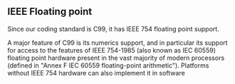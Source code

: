 ## IEEE Floating point

Since our coding standard is C99, it has IEEE 754 floating point support.

A major feature of C99 is its numerics support, and in particular its support for access to the
features of IEEE 754-1985 (also known as IEC 60559) floating point hardware present in the vast
majority of modern processors (defined in "Annex F IEC 60559 floating-point arithmetic").
Platforms without IEEE 754 hardware can also implement it in software
